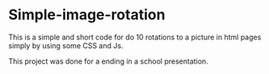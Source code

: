 # Simple-image-rotation
This is a simple and short code for do 10 rotations to a picture in html pages simply by using some CSS and Js.

This project was done for a ending in a school presentation.
